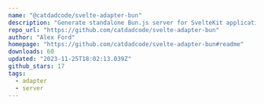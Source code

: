 ```yaml
---
name: "@catdadcode/svelte-adapter-bun"
description: "Generate standalone Bun.js server for SvelteKit applications."
repo_url: "https://github.com/catdadcode/svelte-adapter-bun"
author: "Alex Ford"
homepage: "https://github.com/catdadcode/svelte-adapter-bun#readme"
downloads: 60
updated: "2023-11-25T18:02:13.039Z"
github_stars: 17
tags: 
  - adapter
  - server
---
```


